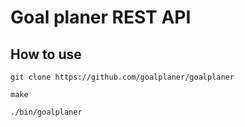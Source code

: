 # Goal planer REST API

## How to use

```
git clone https://github.com/goalplaner/goalplaner
```

```
make
```

```
./bin/goalplaner
```

